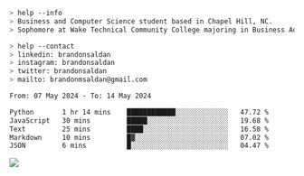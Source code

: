 ````bash
> help --info
> Business and Computer Science student based in Chapel Hill, NC.
> Sophomore at Wake Technical Community College majoring in Business Administration.
````

````bash
> help --contact
> linkedin: brandonsaldan
> instagram: brandonsaldan
> twitter: brandonsaldan
> mailto: brandonmsaldan@gmail.com
````

<!--START_SECTION:waka-->

```txt
From: 07 May 2024 - To: 14 May 2024

Python       1 hr 14 mins    ████████████░░░░░░░░░░░░░   47.72 %
JavaScript   30 mins         █████░░░░░░░░░░░░░░░░░░░░   19.68 %
Text         25 mins         ████░░░░░░░░░░░░░░░░░░░░░   16.58 %
Markdown     10 mins         █▓░░░░░░░░░░░░░░░░░░░░░░░   07.02 %
JSON         6 mins          █░░░░░░░░░░░░░░░░░░░░░░░░   04.47 %
```

<!--END_SECTION:waka-->

![](https://komarev.com/ghpvc/?username=brandonsaldan&color=6A8AFF)
